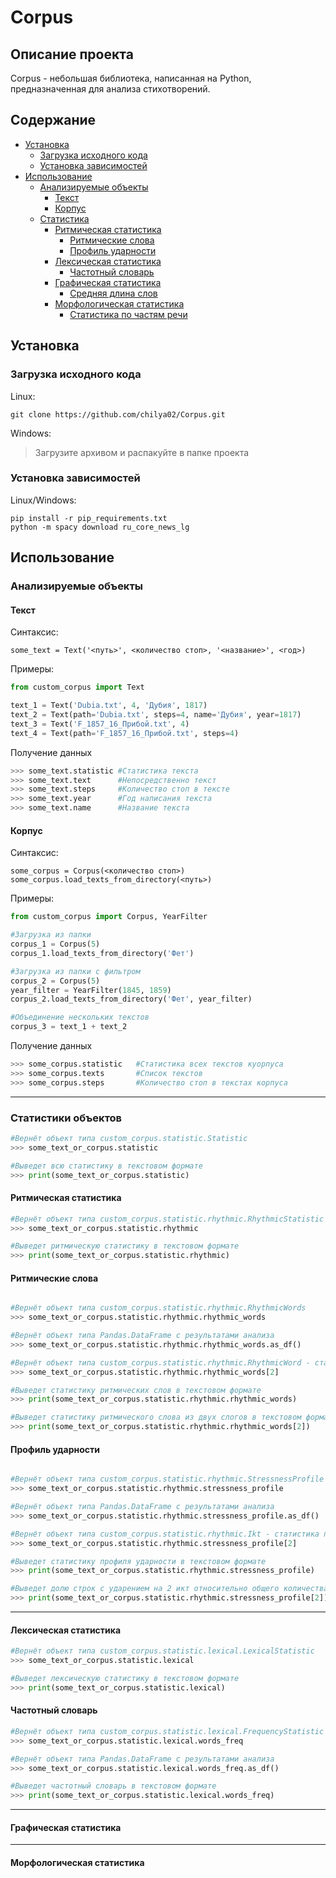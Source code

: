 # Corpus
## Описание проекта
Corpus - небольшая библиотека, написанная на Python, предназначенная для анализа стихотворений.
## Содержание
* [Установка](#Установка)
    * [Загрузка исходного кода](#Загрузка-исходного-кода)
    * [Установка зависимостей](#Установка-зависимостей)
* [Использование](#Использование)
    * [Анализируемые объекты](#Анализируемые-объекты)
        * [Текст](#Текст)
        * [Корпус](#Корпус)
    * [Статистика](#Статистики-объектов)
        * [Ритмическая статистика](#Ритмичечская-статистика)
            * [Ритмические слова](#Ритмические-слова)
            * [Профиль ударности](#Профиль-ударности)
        * [Лексическая статистика](#Лексическая-статистика)
            * [Частотный словарь](#Частотный-словарь)
        * [Графическая статистика](#Графическая-статистика)
            * [Средняя длина слов](#Средняя-длина-слов)
        * [Морфологическая статистика](#Морфологическая-статистика)
            * [Статистика по частям речи](#Статистика-по-частям-речи)



## Установка
### Загрузка исходного кода
Linux:
```linux
git clone https://github.com/chilya02/Corpus.git
```
Windows:
> Загрузите архивом и распакуйте в папке проекта
### Установка зависимостей
Linux/Windows:
```terminal
pip install -r pip_requirements.txt
python -m spacy download ru_core_news_lg
```
## Использование 
### Анализируемые объекты
#### Текст
Синтаксис: 
``` 
some_text = Text('<путь>', <количество стоп>, '<название>', <год>)
```
Примеры:
```python 
from custom_corpus import Text

text_1 = Text('Dubia.txt', 4, 'Дубия', 1817)
text_2 = Text(path='Dubia.txt', steps=4, name='Дубия', year=1817)
text_3 = Text('F_1857_16_Прибой.txt', 4)
text_4 = Text(path='F_1857_16_Прибой.txt', steps=4)
```
Получение данных
```python
>>> some_text.statistic #Статистика текста
>>> some_text.text      #Непосредственно текст
>>> some_text.steps     #Количество стоп в тексте
>>> some_text.year      #Год написания текста
>>> some_text.name      #Название текста
```
#### Корпус
Синтаксис: 
```
some_corpus = Corpus(<количество стоп>)
some_corpus.load_texts_from_directory(<путь>)
```

Примеры:
```python
from custom_corpus import Corpus, YearFilter

#Загрузка из папки
corpus_1 = Corpus(5)
corpus_1.load_texts_from_directory('Фет')

#Загрузка из папки с фильтром 
corpus_2 = Corpus(5)
year_filter = YearFilter(1845, 1859)
corpus_2.load_texts_from_directory('Фет', year_filter)

#Объединение нескольких текстов
corpus_3 = text_1 + text_2
```
Получение данных
```python
>>> some_corpus.statistic   #Статистика всех текстов куорпуса
>>> some_corpus.texts       #Список текстов
>>> some_corpus.steps       #Количество стоп в текстах корпуса
```
---
### Статистики объектов
```python
#Вернёт объект типа custom_corpus.statistic.Statistic
>>> some_text_or_corpus.statistic

#Выведет всю статистику в текстовом формате
>>> print(some_text_or_corpus.statistic)
```
#### Ритмическая статистика
```python
#Вернёт объект типа custom_corpus.statistic.rhythmic.RhythmicStatistic
>>> some_text_or_corpus.statistic.rhythmic

#Выведет ритмическую статистику в текстовом формате
>>> print(some_text_or_corpus.statistic.rhythmic)
```
#### Ритмические слова
```python 

#Вернёт объект типа custom_corpus.statistic.rhythmic.RhythmicWords
>>> some_text_or_corpus.statistic.rhythmic.rhythmic_words

#Вернёт объект типа Pandas.DataFrame с результатами анализа
>>> some_text_or_corpus.statistic.rhythmic.rhythmic_words.as_df()

#Вернёт объект типа custom_corpus.statistic.rhythmic.RhythmicWord - статистика по слову из 2 слогов
>>> some_text_or_corpus.statistic.rhythmic.rhythmic_words[2]

#Выведет статистику ритмических слов в текстовом формате
>>> print(some_text_or_corpus.statistic.rhythmic.rhythmic_words)

#Выведет статистику ритмического слова из двух слогов в текстовом формате
>>> print(some_text_or_corpus.statistic.rhythmic.rhythmic_words[2])
```
#### Профиль ударности 
```python 

#Вернёт объект типа custom_corpus.statistic.rhythmic.StressnessProfile
>>> some_text_or_corpus.statistic.rhythmic.stressness_profile

#Вернёт объект типа Pandas.DataFrame с результатами анализа
>>> some_text_or_corpus.statistic.rhythmic.stressness_profile.as_df()

#Вернёт объект типа custom_corpus.statistic.rhythmic.Ikt - статистика по ударению на 2 икт
>>> some_text_or_corpus.statistic.rhythmic.stressness_profile[2]

#Выведет статистику профиля ударности в текстовом формате
>>> print(some_text_or_corpus.statistic.rhythmic.stressness_profile)

#Выведет долю строк с ударением на 2 икт относительно общего количества
>>> print(some_text_or_corpus.statistic.rhythmic.stressness_profile[2])

```
---
#### Лексическая статистика
```python
#Вернёт объект типа custom_corpus.statistic.lexical.LexicalStatistic
>>> some_text_or_corpus.statistic.lexical

#Выведет лексическую статистику в текстовом формате
>>> print(some_text_or_corpus.statistic.lexical)
```
#### Частотный словарь 
```python
#Вернёт объект типа custom_corpus.statistic.lexical.FrequencyStatistic
>>> some_text_or_corpus.statistic.lexical.words_freq

#Вернёт объект типа Pandas.DataFrame с результатами анализа
>>> some_text_or_corpus.statistic.lexical.words_freq.as_df()

#Выведет частотный словарь в текстовом формате
>>> print(some_text_or_corpus.statistic.lexical.words_freq)
```
---
#### Графическая статистика
---
#### Морфологическая статистика

